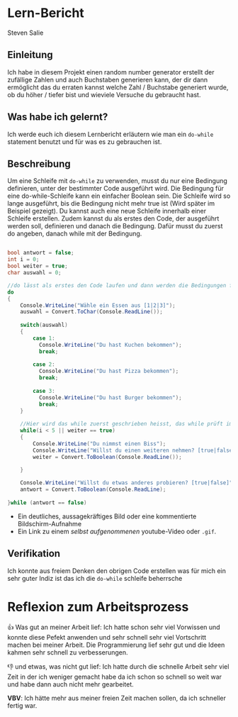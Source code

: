 # Lern-Bericht
Steven Salie

## Einleitung

Ich habe in diesem Projekt einen random number generator erstellt der zufällige Zahlen und auch Buchstaben generieren kann, der dir dann ermöglicht
das du erraten kannst welche Zahl / Buchstabe generiert wurde, ob du höher / tiefer bist und wieviele Versuche du gebraucht hast.

## Was habe ich gelernt?

Ich werde euch ich diesem Lernbericht erläutern wie man ein `do-while` statement benutzt und für was es zu gebrauchen ist.

## Beschreibung

Um eine Schleife mit `do-while` zu verwenden, musst du nur eine Bedingung definieren, unter der bestimmter Code ausgeführt wird.
Die Bedingung für eine do-while-Schleife kann ein einfacher Boolean sein.
Die Schleife wird so lange ausgeführt, bis die Bedingung nicht mehr true ist (Wird später im Beispiel gezeigt).
Du kannst auch eine neue Schleife innerhalb einer Schleife erstellen.
Zudem kannst du als erstes den Code, der ausgeführt werden soll, definieren und danach die Bedingung. Dafür musst du zuerst do angeben, danach while mit der Bedingung.

```csharp

bool antwort = false;
int i = 0;
bool weiter = true;
char auswahl = 0;

//do lässt als erstes den Code laufen und dann werden die Bedingungen für eine wiederholung geprüft.
do
{
    Console.WriteLine("Wähle ein Essen aus [1|2|3]");
    auswahl = Convert.ToChar(Console.ReadLine());
    
    switch(auswahl)
    {
        case 1:
          Console.WriteLine("Du hast Kuchen bekommen");
          break;
        
        case 2:
          Console.WriteLine("Du hast Pizza bekommen");
          break;
        
        case 3:
          Console.WriteLine("Du hast Burger bekommen");
          break;
    }
    
    //Hier wird das while zuerst geschrieben heisst, das while prüft immer am Anfang ob die Bedingungen stimmen.
    while(i < 5 || weiter == true)
    {
        Console.WriteLine("Du nimmst einen Biss");
        Console.WriteLine("Willst du einen weiteren nehmen? [true|false]");
        weiter = Convert.ToBoolean(Console.ReadLine());

    }
    
    Console.WriteLine("Willst du etwas anderes probieren? [true|false]")
    antwort = Convert.ToBoolean(Console.ReadLine);
    
}while (antwort == false)
```

* Ein deutliches, aussagekräftiges Bild oder eine kommentierte Bildschirm-Aufnahme
* Ein Link zu einem *selbst aufgenommenen* youtube-Video oder `.gif`.

## Verifikation

Ich konnte aus freiem Denken den obrigen Code erstellen was für mich ein sehr guter Indiz ist das ich die `do-while` schleife beherrsche

# Reflexion zum Arbeitsprozess

👍 Was gut an meiner Arbeit lief:
    Ich hatte schon sehr viel Vorwissen und konnte diese Pefekt anwenden und sehr schnell sehr viel Vortschritt           machen bei meiner Arbeit. Die Programmierung lief sehr gut und die Ideen kahmen sehr schnell zu verbesserungen.


👎 und etwas, was nicht gut lief:
    Ich hatte durch die schnelle Arbeit sehr viel Zeit in der ich weniger gemacht habe da ich schon so schnell so         weit war und habe dann auch nicht mehr gearbeitet.


**VBV**: Ich hätte mehr aus meiner freien Zeit machen sollen, da ich schneller fertig war.
